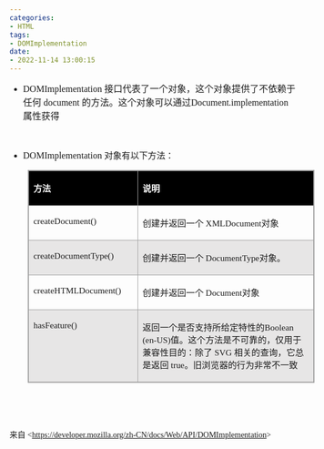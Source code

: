 ```yaml
---
categories:
- HTML
tags:
- DOMImplementation
date:
- 2022-11-14 13:00:15
---
```


<ul style="list-style-type:disc">
    <li><span style="font-size:12.0pt"><span style="font-family:&quot;Comic Sans MS&quot;">DOMImplementation
            </span></span><span style="font-size:12.0pt"><span
                style="font-family:&quot;Microsoft YaHei UI&quot;">接口代表了一个对象，这个对象提供了不依赖于任何</span></span><span
            style="font-size:12.0pt"><span style="font-family:&quot;Comic Sans MS&quot;"> document </span></span><span
            style="font-size:12.0pt"><span
                style="font-family:&quot;Microsoft YaHei UI&quot;">的方法。这个对象可以通过</span></span><span
            style="font-size:12.0pt"><span
                style="font-family:&quot;Comic Sans MS&quot;">Document.implementation</span></span><span
            style="font-size:12.0pt"><span style="font-family:&quot;Microsoft YaHei UI&quot;">属性获得</span></span></li>
</ul>

<p><span style="font-size:12.0pt"><span style="font-family:&quot;Comic Sans MS&quot;">&nbsp;</span></span></p>

<ul style="list-style-type:disc">
    <li><span style="font-size:12.0pt"><span style="font-family:&quot;Comic Sans MS&quot;">DOMImplementation
            </span></span><span style="font-size:11.5pt"><span
                style="font-family:&quot;Microsoft YaHei UI&quot;">对象有以下方法：</span></span></li>
</ul>

<table cellspacing="0"
    style="border-collapse:collapse; border-color:#a3a3a3; border-style:solid; border-width:1px; margin-left:32px"
    summary="">
    <tbody>
        <tr>
            <td
                style="background-color:black; border-bottom:1px solid #a3a3a3; border-left:1px solid #a3a3a3; border-right:1px solid #a3a3a3; border-top:1px solid #a3a3a3; vertical-align:top; width:2.1055in">
                <p><span style="font-size:11.5pt"><span style="font-family:&quot;Microsoft YaHei UI&quot;"><span
                                style="color:white"><strong>方法</strong></span></span></span></p>
            </td>
            <td
                style="background-color:black; border-bottom:1px solid #a3a3a3; border-left:1px solid #a3a3a3; border-right:1px solid #a3a3a3; border-top:1px solid #a3a3a3; vertical-align:top; width:5.6694in">
                <p><span style="font-size:11.5pt"><span style="font-family:&quot;Microsoft YaHei UI&quot;"><span
                                style="color:white"><strong>说明</strong></span></span></span></p>
            </td>
        </tr>
        <tr>
            <td
                style="border-bottom:1px solid #a3a3a3; border-left:1px solid #a3a3a3; border-right:1px solid #a3a3a3; border-top:1px solid #a3a3a3; vertical-align:top; width:2.1055in">
                <p><span style="font-size:11.5pt"><span
                            style="font-family:&quot;Comic Sans MS&quot;">createDocument()</span></span></p>
            </td>
            <td
                style="border-bottom:1px solid #a3a3a3; border-left:1px solid #a3a3a3; border-right:1px solid #a3a3a3; border-top:1px solid #a3a3a3; vertical-align:top; width:5.6694in">
                <p><span style="font-size:11.5pt"><span
                            style="font-family:&quot;Microsoft YaHei UI&quot;">创建并返回一个</span><span
                            style="font-family:&quot;Comic Sans MS&quot;"> XMLDocument</span><span
                            style="font-family:&quot;Microsoft YaHei UI&quot;">对象</span></span></p>
            </td>
        </tr>
        <tr>
            <td
                style="background-color:#e7e6e6; border-bottom:1px solid #a3a3a3; border-left:1px solid #a3a3a3; border-right:1px solid #a3a3a3; border-top:1px solid #a3a3a3; vertical-align:top; width:2.1055in">
                <p><span style="font-size:11.5pt"><span
                            style="font-family:&quot;Comic Sans MS&quot;">createDocumentType()</span></span></p>
            </td>
            <td
                style="background-color:#e7e6e6; border-bottom:1px solid #a3a3a3; border-left:1px solid #a3a3a3; border-right:1px solid #a3a3a3; border-top:1px solid #a3a3a3; vertical-align:top; width:5.6694in">
                <p><span style="font-size:11.5pt"><span
                            style="font-family:&quot;Microsoft YaHei UI&quot;">创建并返回一个</span><span
                            style="font-family:&quot;Comic Sans MS&quot;"> DocumentType</span><span
                            style="font-family:&quot;Microsoft YaHei UI&quot;">对象。</span></span></p>
            </td>
        </tr>
        <tr>
            <td
                style="border-bottom:1px solid #a3a3a3; border-left:1px solid #a3a3a3; border-right:1px solid #a3a3a3; border-top:1px solid #a3a3a3; vertical-align:top; width:2.1055in">
                <p><span style="font-size:11.5pt"><span
                            style="font-family:&quot;Comic Sans MS&quot;">createHTMLDocument()</span></span></p>
            </td>
            <td
                style="border-bottom:1px solid #a3a3a3; border-left:1px solid #a3a3a3; border-right:1px solid #a3a3a3; border-top:1px solid #a3a3a3; vertical-align:top; width:5.6694in">
                <p><span style="font-size:11.5pt"><span
                            style="font-family:&quot;Microsoft YaHei UI&quot;">创建并返回一个</span><span
                            style="font-family:&quot;Comic Sans MS&quot;"> Document</span><span
                            style="font-family:&quot;Microsoft YaHei UI&quot;">对象</span></span></p>
            </td>
        </tr>
        <tr>
            <td
                style="background-color:#e7e6e6; border-bottom:1px solid #a3a3a3; border-left:1px solid #a3a3a3; border-right:1px solid #a3a3a3; border-top:1px solid #a3a3a3; vertical-align:top; width:2.1055in">
                <p><span style="font-size:11.5pt"><span
                            style="font-family:&quot;Comic Sans MS&quot;">hasFeature()</span></span></p>
            </td>
            <td
                style="background-color:#e7e6e6; border-bottom:1px solid #a3a3a3; border-left:1px solid #a3a3a3; border-right:1px solid #a3a3a3; border-top:1px solid #a3a3a3; vertical-align:top; width:5.7305in">
                <p><span style="font-size:11.5pt"><span
                            style="font-family:&quot;Microsoft YaHei UI&quot;">返回一个是否支持所给定特性的</span><span
                            style="font-family:&quot;Comic Sans MS&quot;">Boolean (en-US)</span><span
                            style="font-family:&quot;Microsoft YaHei UI&quot;">值。这个方法是不可靠的，仅用于兼容性目的：除了</span><span
                            style="font-family:&quot;Comic Sans MS&quot;"> SVG </span><span
                            style="font-family:&quot;Microsoft YaHei UI&quot;">相关的查询，它总是返回</span><span
                            style="font-family:&quot;Comic Sans MS&quot;"> true</span><span
                            style="font-family:&quot;Microsoft YaHei UI&quot;">。旧浏览器的行为非常不一致</span></span></p>
            </td>
        </tr>
    </tbody>
</table>

<p><span style="font-size:12.0pt"><span style="font-family:&quot;Comic Sans MS&quot;">&nbsp;</span></span></p>

<p><span style="font-size:12.0pt"><span style="font-family:&quot;Comic Sans MS&quot;">&nbsp;</span></span></p>

<p><span style="font-family:&quot;Microsoft YaHei UI&quot;">来自</span><span
        style="font-family:&quot;Comic Sans MS&quot;"> &lt;</span><a
        href="https://developer.mozilla.org/zh-CN/docs/Web/API/DOMImplementation"><span
            style="font-family:&quot;Comic Sans MS&quot;">https://developer.mozilla.org/zh-CN/docs/Web/API/DOMImplementation</span></a><span
        style="font-family:&quot;Comic Sans MS&quot;">&gt; </span></p>